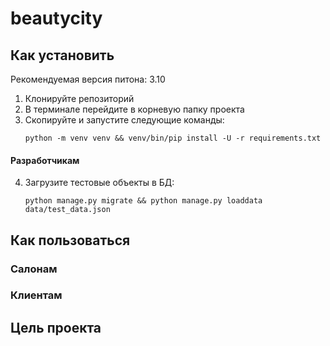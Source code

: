# beautycity

## Как установить

Рекомендуемая версия питона: 3.10

1. Клонируйте репозиторий 
2. В терминале перейдите в корневую папку проекта
3. Скопируйте и запустите следующие команды:
    ```commandline
    python -m venv venv && venv/bin/pip install -U -r requirements.txt
    ```
#### Paзработчикам
4. Загрузите тестовые объекты в БД:
   ```commandline
   python manage.py migrate && python manage.py loaddata data/test_data.json
   ```

## Как пользоваться

### Салонам

### Клиентам

## Цель проекта
